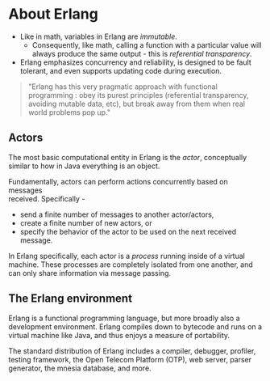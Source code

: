 # About Erlang
- Like in math, variables in Erlang are *immutable*.
    - Consequently, like math, calling a function with a particular value will always produce the same output - this is *referential transparency*.
- Erlang emphasizes concurrency and reliability, is designed to
  be fault tolerant, and even supports updating code during execution.

>"Erlang has this very pragmatic approach with functional programming : obey its purest principles (referential transparency, avoiding mutable data, etc), but break away from them when real world problems pop up."

## Actors
The most basic computational entity in Erlang is the *actor*, conceptually similar to how in Java everything is an object.

Fundamentally, actors can perform actions concurrently based on messages  
received. Specifically -
- send a finite number of messages to another actor/actors,
- create a finite number of new actors, or
- specify the behavior of the actor to be used on the next received    
  message.

In Erlang specifically, each actor is a *process* running inside of a virtual machine. These processes are completely isolated from one another, and can only share information via message passing.

## The Erlang environment
Erlang is a functional programming language, but more broadly also a
development environment. Erlang compiles down to bytecode and runs on
a virtual machine like Java, and thus enjoys a measure of portability.

The standard distribution of Erlang includes a compiler, debugger, 
profiler, testing framework, the Open Telecom Platform (OTP), web server,
parser generator, the mnesia database, and more.